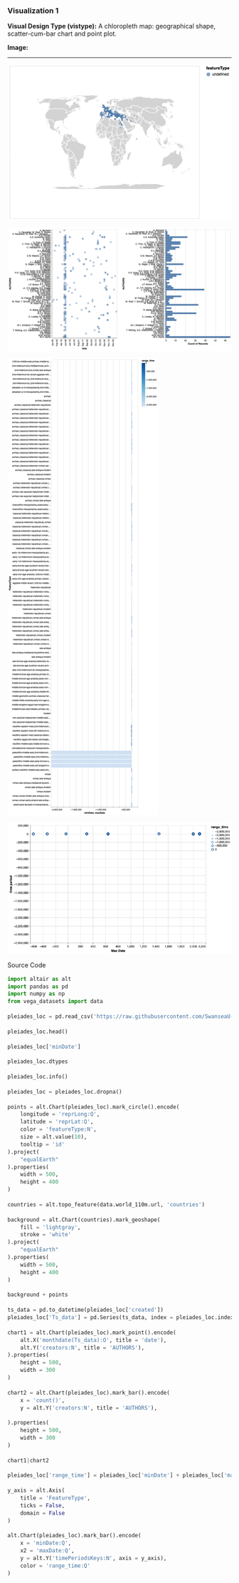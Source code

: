 ### Visualization 1

**Visual Design Type (vistype):** A chloropleth map: geographical shape, scatter-cum-bar chart and point plot.

**Image:** 
- - -
![Visualization 1](https://github.com/Rajeev-B-R/CSCM37/blob/main/5%20-%20chloropleth%20map.png?raw=true)

![Visualization 1](https://github.com/Rajeev-B-R/CSCM37/blob/main/6%20-%20point%20and%20bar%20chart.png?raw=true)

![Visualization 1](https://github.com/Rajeev-B-R/CSCM37/blob/main/7%20-%20bar%20chart.png?raw=true)

![Visualization 1](https://github.com/Rajeev-B-R/CSCM37/blob/main/8%20-%20point%20chart.png?raw=true)

Source Code
```python
import altair as alt
import pandas as pd
import numpy as np
from vega_datasets import data

pleiades_loc = pd.read_csv('https://raw.githubusercontent.com/SwanseaU-TTW/csc337_coursework1/master/pleiades-places-latest.csv')  

pleiades_loc.head()

pleiades_loc['minDate']

pleiades_loc.dtypes

pleiades_loc.info()

pleiades_loc = pleiades_loc.dropna()

points = alt.Chart(pleiades_loc).mark_circle().encode(
    longitude = 'reprLong:Q',
    latitude = 'reprLat:Q',
    color = 'featureType:N',
    size = alt.value(10),
    tooltip = 'id'
).project(
    "equalEarth"
).properties(
    width = 500,
    height = 400
)

countries = alt.topo_feature(data.world_110m.url, 'countries')

background = alt.Chart(countries).mark_geoshape(
    fill = 'lightgray',
    stroke = 'white'
).project(
    "equalEarth"
).properties(
    width = 500,
    height = 400
)

background + points

ts_data = pd.to_datetime(pleiades_loc['created'])
pleiades_loc['Ts_data'] = pd.Series(ts_data, index = pleiades_loc.index)

chart1 = alt.Chart(pleiades_loc).mark_point().encode(
    alt.X('monthdate(Ts_data):O', title = 'date'),
    alt.Y('creators:N', title = 'AUTHORS'),
).properties(
    height = 500,
    width = 300
)

chart2 = alt.Chart(pleiades_loc).mark_bar().encode(
    x = 'count()',
    y = alt.Y('creators:N', title = 'AUTHORS'),
    
).properties(
    height = 500,
    width = 300
)

chart1|chart2

pleiades_loc['range_time'] = pleiades_loc['minDate'] + pleiades_loc['maxDate']

y_axis = alt.Axis(
    title = 'FeatureType',
    ticks = False,
    domain = False
)

alt.Chart(pleiades_loc).mark_bar().encode(
    x = 'minDate:Q',
    x2 = 'maxDate:Q',
    y = alt.Y('timePeriodsKeys:N', axis = y_axis),
    color = 'range_time:Q'
)
```
